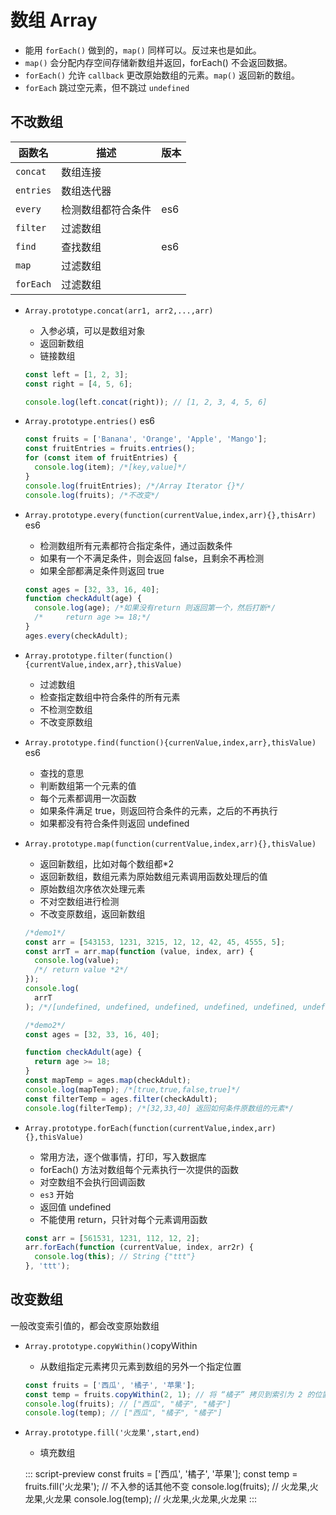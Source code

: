 # 数组 Array

- 能用 `forEach()` 做到的，`map()` 同样可以。反过来也是如此。
- `map()` 会分配内存空间存储新数组并返回，forEach() 不会返回数据。
- `forEach()` 允许 `callback` 更改原始数组的元素。`map()` 返回新的数组。
- `forEach` 跳过空元素，但不跳过 `undefined`

## 不改数组

| 函数名    | 描述               | 版本 |
| --------- | ------------------ | ---- |
| `concat`  | 数组连接           |      |
| `entries` | 数组迭代器         |      |
| `every`   | 检测数组都符合条件 | es6  |
| `filter`  | 过滤数组           |      |
| `find`    | 查找数组           | es6  |
| `map`     | 过滤数组           |      |
| `forEach` | 过滤数组           |      |

- `Array.prototype.concat(arr1, arr2,...,arr)`

  - 入参必填，可以是数组对象
  - 返回新数组
  - 链接数组

  ```js
  const left = [1, 2, 3];
  const right = [4, 5, 6];

  console.log(left.concat(right)); // [1, 2, 3, 4, 5, 6]
  ```

- `Array.prototype.entries()` <Badge type="info">es6</Badge>

  ```js
  const fruits = ['Banana', 'Orange', 'Apple', 'Mango'];
  const fruitEntries = fruits.entries();
  for (const item of fruitEntries) {
    console.log(item); /*[key,value]*/
  }
  console.log(fruitEntries); /*/Array Iterator {}*/
  console.log(fruits); /*不改变*/
  ```

- `Array.prototype.every(function(currentValue,index,arr){},thisArr)` <Badge type="info">es6</Badge>

  - 检测数组所有元素都符合指定条件，通过函数条件
  - 如果有一个不满足条件，则会返回 false，且剩余不再检测
  - 如果全部都满足条件则返回 true

  ```js
  const ages = [32, 33, 16, 40];
  function checkAdult(age) {
    console.log(age); /*如果没有return 则返回第一个，然后打断*/
    /*     return age >= 18;*/
  }
  ages.every(checkAdult);
  ```

- `Array.prototype.filter(function(){currentValue,index,arr},thisValue)`

  - 过滤数组
  - 检查指定数组中符合条件的所有元素
  - 不检测空数组
  - 不改变原数组

- `Array.prototype.find(function(){currenValue,index,arr},thisValue)` <Badge type="info">es6</Badge>

  - 查找的意思
  - 判断数组第一个元素的值
  - 每个元素都调用一次函数
  - 如果条件满足 true，则返回符合条件的元素，之后的不再执行
  - 如果都没有符合条件则返回 undefined

- `Array.prototype.map(function(currentValue,index,arr){},thisValue)`

  - 返回新数组，比如对每个数组都\*2
  - 返回新数组，数组元素为原始数组元素调用函数处理后的值
  - 原始数组次序依次处理元素
  - 不对空数组进行检测
  - 不改变原数组，返回新数组

  ```js
  /*demo1*/
  const arr = [543153, 1231, 3215, 12, 12, 42, 45, 4555, 5];
  const arrT = arr.map(function (value, index, arr) {
    console.log(value);
    /*/ return value *2*/
  });
  console.log(
    arrT
  ); /*/[undefined, undefined, undefined, undefined, undefined, undefined, undefined, undefined, undefined]*/

  /*demo2*/
  const ages = [32, 33, 16, 40];

  function checkAdult(age) {
    return age >= 18;
  }
  const mapTemp = ages.map(checkAdult);
  console.log(mapTemp); /*[true,true,false,true]*/
  const filterTemp = ages.filter(checkAdult);
  console.log(filterTemp); /*[32,33,40] 返回如何条件原数组的元素*/
  ```

- `Array.prototype.forEach(function(currentValue,index,arr){},thisValue)`

  - 常用方法，逐个做事情，打印，写入数据库
  - forEach() 方法对数组每个元素执行一次提供的函数
  - 对空数组不会执行回调函数
  - `es3` 开始
  - 返回值 undefined
  - 不能使用 return，只针对每个元素调用函数

  ```js
  const arr = [561531, 1231, 112, 12, 2];
  arr.forEach(function (currentValue, index, arr2r) {
    console.log(this); // String {"ttt"}
  }, 'ttt');
  ```

## 改变数组

一般改变索引值的，都会改变原始数组

- `Array.prototype.copyWithin()`copyWithin

  - 从数组指定元素拷贝元素到数组的另外一个指定位置

  ```js
  const fruits = ['西瓜', '橘子', '苹果'];
  const temp = fruits.copyWithin(2, 1); // 将 “橘子” 拷贝到索引为 2 的位置，即替换掉 “苹果”
  console.log(fruits); // ["西瓜", "橘子", "橘子"]
  console.log(temp); // ["西瓜", "橘子", "橘子"]
  ```

- `Array.prototype.fill('火龙果',start,end)`

  - 填充数组

  ::: script-preview
  const fruits = ['西瓜', '橘子', '苹果'];
  const temp = fruits.fill('火龙果'); // 不入参的话其他不变
  console.log(fruits); // 火龙果,火龙果,火龙果
  console.log(temp); // 火龙果,火龙果,火龙果
  :::
